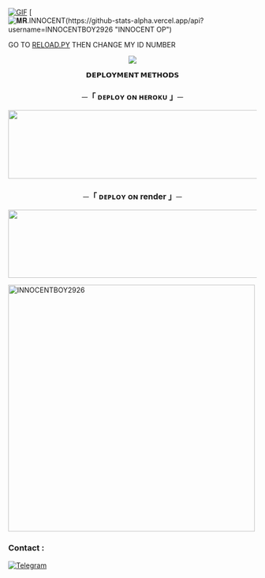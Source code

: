 

[![GIF](https://github.com/INNOCENTBOY2926/MUSIC1/blob/main/INNOCENTBOY2926.gif)](https://github.com/INNOCENTBOY2926)
   [![𝐌𝐑.INNOCENT(https://github-stats-alpha.vercel.app/api?username=INNOCENTBOY2926 "INNOCENT OP")](https://github-stats-alpha.vercel.app/api?username=INNOCENTBOY2926 "INNOCENTBOY6")





GO TO [RELOAD.PY](https://github.com/INNOCENTBOY2926/DAXXMUSIC/blob/Master/DAXXMUSIC/plugins/tools/reload.py) THEN CHANGE MY ID NUMBER 

<p align="center">
  <img src="https://te.legra.ph/file/d52c48b6b12111d25a7a4.jpg">
</p>

<p align="center">
<b>𝗗𝗘𝗣𝗟𝗢𝗬𝗠𝗘𝗡𝗧 𝗠𝗘𝗧𝗛𝗢𝗗𝗦</b>
</p>

<h3 align="center">
    ─「 ᴅᴇᴩʟᴏʏ ᴏɴ ʜᴇʀᴏᴋᴜ 」─
</h3>

<p align="center"><a href="https://dashboard.heroku.com/new?template=https://github.com/INNOCENTBOY2926/ALL_IN_ONE"> <img src="https://img.shields.io/badge/Deploy%20On%20Heroku-red?style=for-the-badge&logo=heroku" width="520" height="138.45"/></a></p>

<h3 align="center">
    ─「 ᴅᴇᴩʟᴏʏ ᴏɴ render 」─
</h3>

<p align="center"><a href="https://deshboard.render.com/new?template=https://github.com/INNOCENTBOY2926/ALL_IN_ONE"> <img src="https://img.shields.io/badge/Deploy%20On%20render-red?style=for-the-badge&logo=render" width="520" height="138.45"/></a></p>

<p><img width="500" align="center" src="https://github-readme-stats.vercel.app/api/top-langs?username=INNOCENTBOY2926&show_icons=true&locale=en&layout=compact" alt="INNOCENTBOY2926" /></p>


### Contact :
<a href="https://t.me/its_innocent_boy_2926"><img title="Telegram" src="https://img.shields.io/badge/Telegram-%23000000.svg?&style=for-the-badge&logo=telegram&logoColor=61DAFB"></a>
